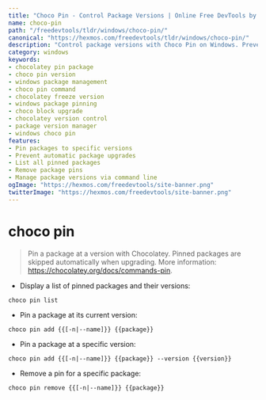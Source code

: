 ```yaml
---
title: "Choco Pin - Control Package Versions | Online Free DevTools by Hexmos"
name: choco-pin
path: "/freedevtools/tldr/windows/choco-pin/"
canonical: "https://hexmos.com/freedevtools/tldr/windows/choco-pin/"
description: "Control package versions with Choco Pin on Windows. Prevent unwanted upgrades and maintain stable environments. Free online tool, no registration required."
category: windows
keywords:
- chocolatey pin package
- choco pin version
- windows package management
- choco pin command
- chocolatey freeze version
- windows package pinning
- choco block upgrade
- chocolatey version control
- package version manager
- windows choco pin
features:
- Pin packages to specific versions
- Prevent automatic package upgrades
- List all pinned packages
- Remove package pins
- Manage package versions via command line
ogImage: "https://hexmos.com/freedevtools/site-banner.png"
twitterImage: "https://hexmos.com/freedevtools/site-banner.png"
---
```


# choco pin

> Pin a package at a version with Chocolatey.
> Pinned packages are skipped automatically when upgrading.
> More information: <https://chocolatey.org/docs/commands-pin>.

- Display a list of pinned packages and their versions:

`choco pin list`

- Pin a package at its current version:

`choco pin add {{[-n|--name]}} {{package}}`

- Pin a package at a specific version:

`choco pin add {{[-n|--name]}} {{package}} --version {{version}}`

- Remove a pin for a specific package:

`choco pin remove {{[-n|--name]}} {{package}}`
